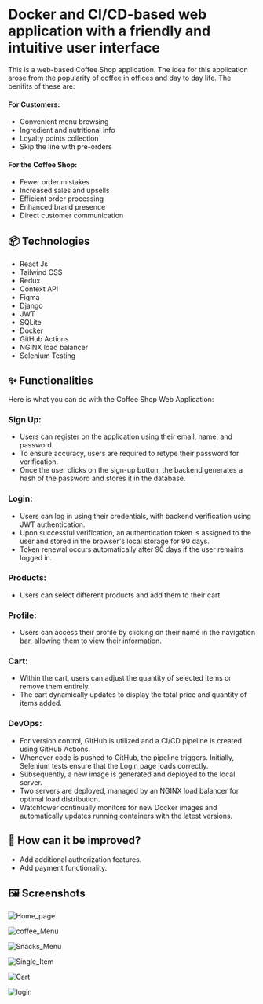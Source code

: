 # Docker and CI/CD-based web application with a friendly and intuitive user interface

This is a web-based Coffee Shop application. The idea for this application arose from the popularity of coffee in offices and day to day life. The benifits of these are:

#### For Customers:
* Convenient menu browsing
* Ingredient and nutritional info
* Loyalty points collection
* Skip the line with pre-orders

#### For the Coffee Shop:
* Fewer order mistakes
* Increased sales and upsells
* Efficient order processing
* Enhanced brand presence
* Direct customer communication

## 📦 Technologies 

* React Js
* Tailwind CSS
* Redux
* Context API
* Figma
* Django
* JWT
* SQLite
* Docker
* GitHub Actions
* NGINX load balancer
* Selenium Testing

## ✨ Functionalities
Here is what you can do with the Coffee Shop Web Application:

### Sign Up:
* Users can register on the application using their email, name, and password. 
* To ensure accuracy, users are required to retype their password for verification.
* Once the user clicks on the sign-up button, the backend generates a hash of the password and stores it in the database.

### Login:
* Users can log in using their credentials, with backend verification using JWT authentication. 
* Upon successful verification, an authentication token is assigned to the user and stored in the browser's local storage for 90 days. 
* Token renewal occurs automatically after 90 days if the user remains logged in.

### Products:
* Users can select different products and add them to their cart.

### Profile:
* Users can access their profile by clicking on their name in the navigation bar, allowing them to view their information.

### Cart:
* Within the cart, users can adjust the quantity of selected items or remove them entirely.
* The cart dynamically updates to display the total price and quantity of items added.

### DevOps:
* For version control, GitHub is utilized and a CI/CD pipeline is created using GitHub Actions. 
* Whenever code is pushed to GitHub, the pipeline triggers. Initially, Selenium tests ensure that the Login page loads correctly. 
* Subsequently, a new image is generated and deployed to the local server. 
* Two servers are deployed, managed by an NGINX load balancer for optimal load distribution. 
* Watchtower continually monitors for new Docker images and automatically updates running containers with the latest versions.

## 💭 How can it be improved? 

* Add additional authorization features.
* Add payment functionality.

## 🖼️ Screenshots 

![Home_page](https://github.com/spatil1697/Docker-and-CI-CD-based-web-application-with-a-friendly-and-intuitive-user-interface-/assets/110406683/1ea63ba3-c24c-4b70-82ef-4d0589f859f4)

![coffee_Menu](https://github.com/spatil1697/Docker-and-CI-CD-based-web-application-with-a-friendly-and-intuitive-user-interface-/assets/110406683/621c5037-fa9c-4e58-85c9-6228aa1990b1)

![Snacks_Menu](https://github.com/spatil1697/Docker-and-CI-CD-based-web-application-with-a-friendly-and-intuitive-user-interface-/assets/110406683/2490e189-23dc-4e9a-806a-093f44a2f56d)

![Single_Item](https://github.com/spatil1697/Docker-and-CI-CD-based-web-application-with-a-friendly-and-intuitive-user-interface-/assets/110406683/77581c14-800a-4535-be08-1fc1c0472dd4)

![Cart](https://github.com/spatil1697/Docker-and-CI-CD-based-web-application-with-a-friendly-and-intuitive-user-interface-/assets/110406683/3fcb00a4-8dd7-478b-a88f-9cf5b06ace4f)

![login](https://github.com/spatil1697/Docker-and-CI-CD-based-web-application-with-a-friendly-and-intuitive-user-interface-/assets/110406683/b719a963-79d6-43d6-ae31-3b8ca7fcdb10)
